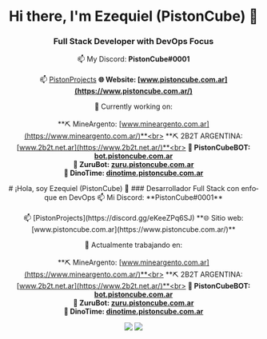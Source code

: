 <div align="center">

# Hi there, I'm Ezequiel (PistonCube) 👋
### Full Stack Developer with DevOps Focus
📫 My Discord: **PistonCube#0001**<br /><br/>
📫 [PistonProjects](https://discord.gg/eKeeZPq6SJ)
**🌐 Website: [www.pistoncube.com.ar](https://www.pistoncube.com.ar/)**

🔭 Currently working on:<br /><br />
**⛏️ MineArgento: [www.mineargento.com.ar](https://www.mineargento.com.ar/)**<br>
**⛏️ 2B2T ARGENTINA: [www.2b2t.net.ar](https://www.2b2t.net.ar/)**<br>
**🤖 PistonCubeBOT: [bot.pistoncube.com.ar](https://bot.pistoncube.com.ar/)**<br>
**🤖 ZuruBot: [zuru.pistoncube.com.ar](https://zuru.pistoncube.com.ar/)** <br>
**🤖 DinoTime: [dinotime.pistoncube.com.ar](https://dinotime.pistoncube.com.ar/)**

<!-- Traducido automáticamente si el idioma es español -->
<div lang="es">
  # ¡Hola, soy Ezequiel (PistonCube) 👋
  ### Desarrollador Full Stack con enfoque en DevOps
  📫 Mi Discord: **PistonCube#0001**<br /><br/>
  📫 [PistonProjects](https://discord.gg/eKeeZPq6SJ)
  **🌐 Sitio web: [www.pistoncube.com.ar](https://www.pistoncube.com.ar/)**

  🔭 Actualmente trabajando en:<br /><br />
  **⛏️ MineArgento: [www.mineargento.com.ar](https://www.mineargento.com.ar/)**<br>
  **⛏️ 2B2T ARGENTINA: [www.2b2t.net.ar](https://www.2b2t.net.ar/)**<br>
  **🤖 PistonCubeBOT: [bot.pistoncube.com.ar](https://bot.pistoncube.com.ar/)**<br>
  **🤖 ZuruBot: [zuru.pistoncube.com.ar](https://zuru.pistoncube.com.ar/)** <br>
  **🤖 DinoTime: [dinotime.pistoncube.com.ar](https://dinotime.pistoncube.com.ar/)**
</div>

<img src="https://github-readme-stats.vercel.app/api?username=PistonCube&show_icons=true&text_color=00ff00&icon_color=008000&theme=dark">
<img src="https://github-readme-stats.vercel.app/api/top-langs/?username=PistonCube&layout=compact&text_color=00ff00&icon_color=008000&theme=dark">
</div>
